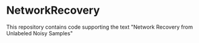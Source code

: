 # NetworkRecovery


This repository contains code supporting the text "Network Recovery from Unlabeled Noisy Samples"
